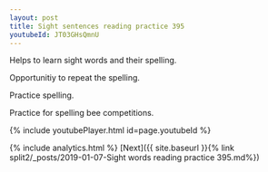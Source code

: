 ```yaml
---
layout: post
title: Sight sentences reading practice 395
youtubeId: JT03GHsQmnU
---
```

 
 
Helps to learn sight words and their spelling.

Opportunitiy to repeat the spelling. 

Practice spelling. 
 
Practice for spelling bee competitions. 
 
{% include youtubePlayer.html id=page.youtubeId %}
 
 
{% include analytics.html %} 
[Next]({{ site.baseurl }}{% link  split2/_posts/2019-01-07-Sight words reading practice 395.md%})
 
